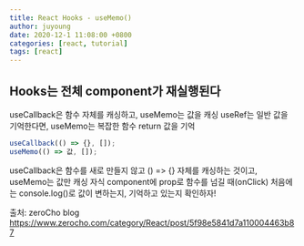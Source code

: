 ```yaml
---
title: React Hooks - useMemo()
author: juyoung
date: 2020-12-1 11:08:00 +0800
categories: [react, tutorial]
tags: [react]
---
```


## Hooks는 전체 component가 재실행된다

 useCallback은 함수 자체를 캐싱하고, useMemo는 값을 캐싱 
 useRef는 일반 값을 기억한다면, useMemo는 복잡한 함수 return 값을 기억 
 
```javascript
useCallback(() => {}, []);
useMemo(() => 값, []);

```
 useCallback은 함수를 새로 만들지 않고 () => {} 자체를 캐싱하는 것이고, useMemo는 값만 캐싱 
 자식 component에 prop로 함수를 넘길 때(onClick) 
 처음에는 console.log()로 값이 변하는지, 기억하고 있는지 확인하자!  
 
출처: zeroCho blog <https://www.zerocho.com/category/React/post/5f98e5841d7a110004463b87>